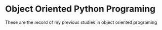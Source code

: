 # Object Oriented Python Programing
These are the record of my previous studies in object oriented programing
